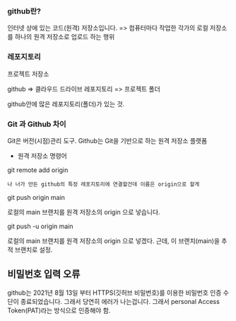 ### github란?

인터넷 상에 있는 코드(원격) 저장소입니다.
=> 컴퓨터마다 작업한 각가의 로컬 저장소를 하나의 원격 저장소로 업로드 하는 행위

### 레포지토리

프로젝트 저장소

github => 클라우드 드라이브 
레포지토리 => 프로젝트 폴더

github안에 많은 레포지토리(폴더)가 있는 것.

### Git 과 Github 차이


Git은 버전(시점)관리 도구.
Github는 Git을 기반으로 하는 원격 저장소 플랫폼

- 원격 저장소 명령어 


git remote add origin 

`나 너가 만든 github의 특정 레포지토리에 연결할건데 이름은 origin으로 할게`

git push origin main

로컬의 main 브랜치를 원격 저장소의 origin 으로 넣습니다.

git push -u origin main 

로컬의 main 브랜치를 원격 저장소의 origin 으로 넣겠다. 근데, 이 브랜치(main)을 추적 브랜치로 설정.

## 비밀번호 입력 오류 

github는 2021년 8월 13일 부터 HTTPS(깃허브 비밀번호)를 이용한 비밀번호 인증 수단이 종료되었습니다. 
그래서 당연히 에러가 나는겁니다.
그래서 personal Access Token(PAT)라는 방식으로 인증해야 함.